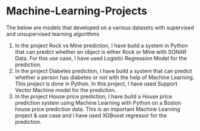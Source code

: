 # Machine-Learning-Projects
The below are models that developed on a various datasets with supervised and unsupervised learning algorithms
1) In the project Rock vs Mine prediction, I have build a system in Python that can predict whether an object is either Rock or Mine with SONAR Data. For this use case, I have used Logistic Regression Model for the prediction. 
2) In the project Diabetes prediction, I have build a system that can predict whether a person has diabetes or not with the help of Machine Learning. This project is done in Python. In this project, I have used Support Vector Machine model for the prediction.
3) In the project House price prediction, I have build a House price prediction system using Machine Learning with Python on a Boston house price prediction data. This is an important Machine Learning project & use case and i have used XGBoost regressor for the prediction.
